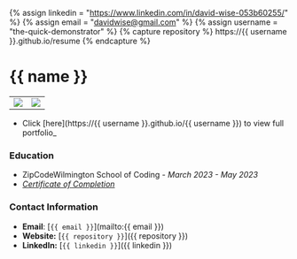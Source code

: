 {% assign linkedin = "https://www.linkedin.com/in/david-wise-053b60255/" %}
{% assign email    = "davidwise@gmail.com" %}
{% assign username = "the-quick-demonstrator" %}
{% capture repository %}
    https://{{ username }}.github.io/resume
{% endcapture %}

# {{ name }}

<table>
   <tr>
      <td>
         <img src="https://github-readme-stats.vercel.app/api?username={{ username }}&show_icons=true&theme=dracula">         
      </td>
      <td>
         <img src="https://github-readme-stats.vercel.app/api/top-langs/?username={{ username }}&layout=compact&theme=dracula&hide=roff,tsql,c">
      </td>
   </tr>
</table>

<link rel="stylesheet" type="text/css" media="all" href="./assets/css/style.css" />

* Click [here](https://{{ username }}.github.io/{{ username }}) to view full portfolio_


### Education
* ZipCodeWilmington School of Coding - _March 2023 - May 2023_
* _[Certificate of Completion](./bachelors-degree.pdf)_



### Contact Information
* **Email**: [`{{ email }}`](mailto:{{ email }})
* **Website:** [`{{ repository }}`]({{ repository }})
* **LinkedIn:** [`{{ linkedin }}`]({{ linkedin }})
